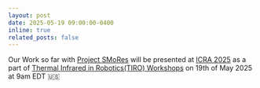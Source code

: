 ```yaml
---
layout: post
date: 2025-05-19 09:00:00-0400
inline: true
related_posts: false
---
```


Our Work so far with <a href="projects/7_project/">Project SMoRes</a> will be presented at <a href="https://2025.ieee-icra.org/">ICRA 2025</a> as a part of <a href="https://sites.google.com/view/tiro25/">Thermal Infrared in Robotics(TIRO) Workshops</a> on 19th of May 2025 at 9am EDT :us: